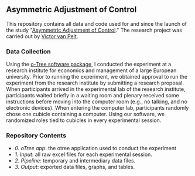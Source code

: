 ## Asymmetric Adjustment of Control 
This repository contains all data and code used for and since the launch of the study "[Asymmetric Adjustment of Control](https://papers.ssrn.com/sol3/papers.cfm?abstract_id=3507282)."
The research project was carried out by [Victor van Pelt](https://www.victorvanpelt.com).

### Data Collection
Using the [o-Tree software package](https://www.otree.org), I conducted the experiment at a research institute for economics and management of a large European university. Prior to running the experiment, we obtained approval to run the experiment from the research institute by submitting a research proposal. When participants arrived in the experimental lab of the research institute, participants waited briefly in a waiting room and plenary received some instructions before moving into the computer room (e.g., no talking, and no electronic devices). When entering the computer lab, participants randomly chose one cubicle containing a computer. Using our software, we randomized roles tied to cubicles in every experimental session. 

### Repository Contents
- *0. oTree app*: the otree application used to conduct the experiment
- *1. Input*: all raw excel files for each experimental session.
- *2. Pipeline*: temporary and intermediary data files.
- *3. Output*: exported data files, graphs, and tables.
